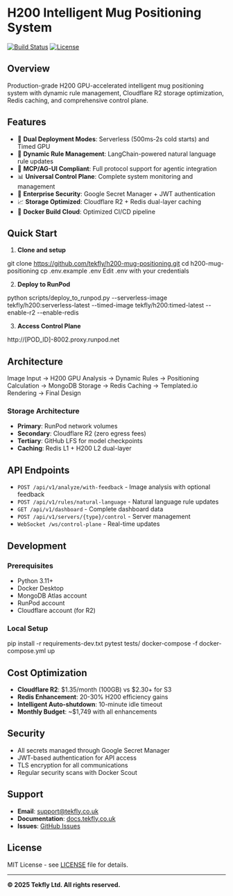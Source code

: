 # H200 Intelligent Mug Positioning System

[![Build Status](https://github.com/tekfly/h200-mug-positioning/workflows/Deploy/badge.svg)](https://github.com/tekfly/h200-mug-positioning/actions)
[![License](https://img.shields.io/badge/license-MIT-blue.svg)](LICENSE)

## Overview

Production-grade H200 GPU-accelerated intelligent mug positioning system with dynamic rule management, Cloudflare R2 storage optimization, Redis caching, and comprehensive control plane.

## Features

- 🚀 **Dual Deployment Modes**: Serverless (500ms-2s cold starts) and Timed GPU
- 🧠 **Dynamic Rule Management**: LangChain-powered natural language rule updates
- 🔌 **MCP/AG-UI Compliant**: Full protocol support for agentic integration
- 📊 **Universal Control Plane**: Complete system monitoring and management
- 🔐 **Enterprise Security**: Google Secret Manager + JWT authentication
- 📈 **Storage Optimized**: Cloudflare R2 + Redis dual-layer caching
- 🐳 **Docker Build Cloud**: Optimized CI/CD pipeline

## Quick Start

1. **Clone and setup**

git clone https://github.com/tekfly/h200-mug-positioning.git
cd h200-mug-positioning
cp .env.example .env
Edit .env with your credentials


2. **Deploy to RunPod**

python scripts/deploy_to_runpod.py
--serverless-image tekfly/h200:serverless-latest
--timed-image tekfly/h200:timed-latest
--enable-r2 --enable-redis

3. **Access Control Plane**

http://[POD_ID]-8002.proxy.runpod.net

## Architecture


Image Input → H200 GPU Analysis → Dynamic Rules → Positioning Calculation →
MongoDB Storage → Redis Caching → Templated.io Rendering → Final Design

### Storage Architecture
- **Primary**: RunPod network volumes
- **Secondary**: Cloudflare R2 (zero egress fees)
- **Tertiary**: GitHub LFS for model checkpoints
- **Caching**: Redis L1 + H200 L2 dual-layer

## API Endpoints

- `POST /api/v1/analyze/with-feedback` - Image analysis with optional feedback
- `POST /api/v1/rules/natural-language` - Natural language rule updates  
- `GET /api/v1/dashboard` - Complete dashboard data
- `POST /api/v1/servers/{type}/control` - Server management
- `WebSocket /ws/control-plane` - Real-time updates

## Development

### Prerequisites
- Python 3.11+
- Docker Desktop
- MongoDB Atlas account
- RunPod account
- Cloudflare account (for R2)

### Local Setup

pip install -r requirements-dev.txt
pytest tests/
docker-compose -f docker-compose.yml up

## Cost Optimization

- **Cloudflare R2**: $1.35/month (100GB) vs $2.30+ for S3
- **Redis Enhancement**: 20-30% H200 efficiency gains
- **Intelligent Auto-shutdown**: 10-minute idle timeout
- **Monthly Budget**: ~$1,749 with all enhancements

## Security

- All secrets managed through Google Secret Manager
- JWT-based authentication for API access
- TLS encryption for all communications
- Regular security scans with Docker Scout

## Support

- **Email**: support@tekfly.co.uk
- **Documentation**: [docs.tekfly.co.uk](https://docs.tekfly.co.uk)
- **Issues**: [GitHub Issues](https://github.com/tekfly/h200-mug-positioning/issues)

## License

MIT License - see [LICENSE](LICENSE) file for details.

---

**© 2025 Tekfly Ltd. All rights reserved.**
